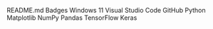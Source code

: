 README.md
Badges
Windows 11 Visual Studio Code GitHub Python Matplotlib NumPy Pandas TensorFlow Keras
